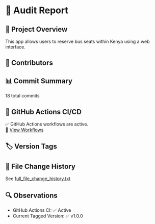 ﻿# 📝 Audit Report

## 📌 Project Overview
This app allows users to reserve bus seats within Kenya using a web interface.

## 👥 Contributors

## 📊 Commit Summary
18 total commits

## 🔄 GitHub Actions CI/CD
✅ GitHub Actions workflows are active.  
🔗 [View Workflows](https://github.com/Swaph/bus-reservation-app/actions)

## 🏷 Version Tags

## 📁 File Change History
See [full_file_change_history.txt](./full_file_change_history.txt)

## 🔍 Observations
- GitHub Actions CI: ✅ Active
- Current Tagged Version: ✅ v1.0.0
